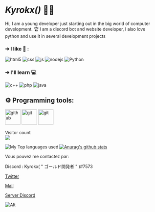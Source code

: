 # **_Kyrokx()_** 👋🏿

Hi, I am a young developer just starting out in the big world of computer development. 🏆 I am a discord bot and website developer, I also love python and use it in several development projects

### ➔ I like 🧡 :

<p>
  <img alt="html5" src="https://img.shields.io/badge/-HTML5-E34F26?style=flat-square&logo=html5&logoColor=white" />
  <img alt="css" src="https://img.shields.io/badge/-CSS-00A6FF?style=flat-square&logo=css3&logoColor=white" />
  <img alt="js" src="https://img.shields.io/badge/-Javascript-FFEE00?style=flat-square&logo=javascript&logoColor=black" />
  <img alt="nodejs" src="https://img.shields.io/badge/-NodeJS-43853D?style=flat-square&logo=Node.js&logoColor=white" />
  <img alt="Python" src="https://img.shields.io/badge/Python-Python-yellowgreen" />

</p>

### ➔ I'll learn 💻

<p>
  <img alt="c++" src="https://img.shields.io/badge/C%2B%2B-C%2B%2B-blue" />
  <img alt="php" src="https://img.shields.io/badge/Php-Php-violet" />
  <img alt="java" src="https://img.shields.io/badge/Java-Java-orange" />
</p>

## ⚙️ Programming tools:

<p>
  <img alt="github" width="50px" src="https://raw.githubusercontent.com/coderjojo/coderjojo/master/img/github.svg"/>
  <img alt="git" width="50px" src="https://upload.wikimedia.org/wikipedia/commons/thumb/3/3f/Git_icon.svg/97px-Git_icon.svg.png"/ >
  <img alt="git" width="50px" src="https://camo.githubusercontent.com/b9e813a45f50c5142924d8589fd51da855abab4962d92fa2f89ac808eb979aba/68747470733a2f2f63646e2e66726565626965737570706c792e636f6d2f6c6f676f732f7468756d62732f32782f77656273746f726d2d69636f6e2d6c6f676f2e706e67"/ >

</p>

<p align="left"> 
  Visitor count<br>
  <img src="https://profile-counter.glitch.me/Kyrokx/count.svg" />
</p>

<img align="left" alt="My Top languages used" src="https://github-readme-stats.vercel.app/api/top-langs?username=kyrokx&show_icons=true&theme=tokyonight&layout=compact" />

[![Anurag's github stats](https://github-readme-stats.vercel.app/api?username=Kyrokx&show_icons=true&theme=radical)](https://github.com/anuraghazra/github-readme-stats)

Vous pouvez me contactez par:

Discord : Kyrokx( " ゴールド開発者 " )#7573

[Twitter](https://twitter.com/Kyrokx_Dev)

[Mail](mailto:kyrokxdev@gmail.com)

[Server Discord](https://discord.gg/m6abyJGgyP)


![Alt](https://cdn.discordapp.com/attachments/782722583681564703/793773913666617344/gif.gif)
